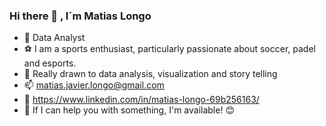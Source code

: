 ### Hi there 👋 , I´m Matias Longo
- :key: Data Analyst
- :soccer: I am a sports enthusiast, particularly passionate about soccer, padel and esports.
- :pushpin: Really drawn to data analysis, visualization and story telling
- :mailbox: matias.javier.longo@gmail.com
- :bookmark: https://www.linkedin.com/in/matias-longo-69b256163/
- :key: If I can help you with something, I'm available! :blush: